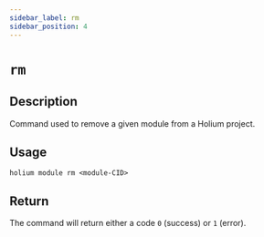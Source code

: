 ```yaml
---
sidebar_label: rm
sidebar_position: 4
---
```


# `rm`

## Description

Command used to remove a given module from a Holium project.

## Usage

`holium module rm <module-CID>`

## Return

The command will return either a code `0` (success) or `1` (error).
